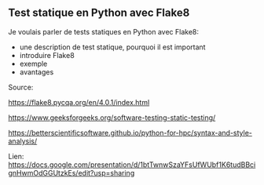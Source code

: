 ## Test statique en Python avec Flake8

Je voulais parler de tests statiques en Python avec Flake8:

- une description de test statique, pourquoi il est important
- introduire Flake8
- exemple
- avantages

Source:

https://flake8.pycqa.org/en/4.0.1/index.html

https://www.geeksforgeeks.org/software-testing-static-testing/

https://betterscientificsoftware.github.io/python-for-hpc/syntax-and-style-analysis/

Lien: https://docs.google.com/presentation/d/1btTwnwSzaYFsUfWUbf1K6tudBBcignHwmOdGGUtzkEs/edit?usp=sharing
